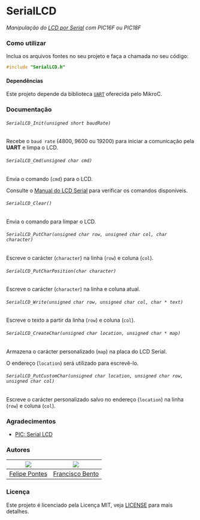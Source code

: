 # SerialLCD

_Manipulação do [LCD por Serial](http://www.vwsolucoes.com/view/download_produtos/ML%20manual%20-%20DLS%20v4.0.pdf) com PIC16F ou PIC18F_

### Como utilizar

Inclua os arquivos fontes no seu projeto e faça a chamada no seu código:

```c
#include "SerialLCD.h"
```

#### Dependências

Este projeto depende da biblioteca [`UART`](https://download.mikroe.com/documents/compilers/mikroc/pic/help/uart_library.htm) oferecida pelo MikroC.

### Documentação

###### `SerialLCD_Init(unsigned short baudRate)`

Recebe o `baud rate` (4800, 9600 ou 19200) para iniciar a comunicação pela __UART__ e limpa o LCD.

###### `SerialLCD_Cmd(unsigned char cmd)`

Envia o comando (`cmd`) para o LCD.

Consulte o [Manual do LCD Serial](http://www.vwsolucoes.com/view/download_produtos/ML%20manual%20-%20DLS%20v4.0.pdf) para verificar os comandos disponíveis.

###### `SerialLCD_Clear()`

Envia o comando para limpar o LCD.


###### `SerialLCD_PutChar(unsigned char row, unsigned char col, char character)`

Escreve o carácter (`character`) na linha (`row`) e coluna (`col`).

###### `SerialLCD_PutCharPosition(char character)`

Escreve o carácter (`character`) na linha e coluna atual.

###### `SerialLCD_Write(unsigned char row, unsigned char col, char * text)`

Escreve o texto a partir da linha (`row`) e coluna (`col`).


###### `SerialLCD_CreateChar(unsigned char location, unsigned char * map)`

Armazena o carácter personalizado (`map`) na placa do LCD Serial.

O endereço (`location`) será utilizado para escrevê-lo.

###### `SerialLCD_PutCustomChar(unsigned char location, unsigned char row, unsigned char col)`

Escreve o carácter personalizado salvo no endereço (`location`) na linha (`row`) e coluna (`col`).


### Agradecimentos

- [PIC: Serial LCD](http://microcontrolandos.blogspot.com.br/2013/06/pic-serial-lcd.html)

### Autores

| ![](https://avatars0.githubusercontent.com/u/8146112?s=100) | ![](https://avatars2.githubusercontent.com/u/9325152?s=100) |
| ----- | ----- |
| [Felipe Pontes](//github.com/felipemfp) | [Francisco Bento](//github.com/chicobentojr) |

### Licença

Este projeto é licenciado pela Licença MIT, veja [LICENSE](LICENSE) para mais detalhes.
